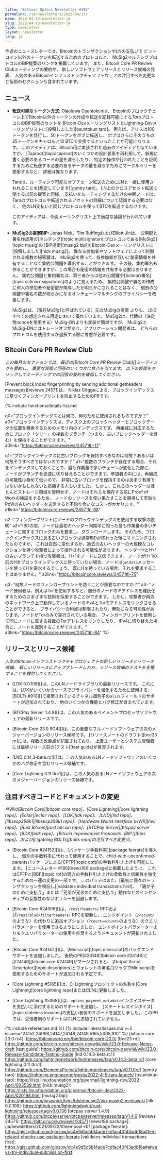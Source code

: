 ```yaml
---
title: 'Bitcoin Optech Newsletter #195'
permalink: /ja/newsletters/2022/04/13/
name: 2022-04-13-newsletter-ja
slug: 2022-04-13-newsletter-ja
type: newsletter
layout: newsletter
lang: ja
---
```

今週のニュースレターでは、BitcoinのトランザクションやLNの支払いで
ビットコイン以外のトークンを転送するためのプロトコルと、
MuSig2マルチシグプロトコルのBIP提案のリンクを掲載しています。
また、Bitcoin Core PR Review Clubミーティングの要約や、
新しいソフトウェアリリースとリリース候補の発表、
人気のあるBitcoinインフラストラクチャソフトウェアの注目すべき変更など恒例のセクションも含まれています。

## ニュース

- **<!--transferable-token-scheme-->転送可能なトークン方式:** Olaoluwa Osuntokunは、
  Bitcoinのブロックチェーン上でBitcoin以外のトークンの作成や転送を記録可能にする*Taro*プロトコルのBIP提案のセットを
  Bitcoin-DevメーリングリストとLightning-Devメーリングリストに[投稿しました][osuntokun taro]。
  例えば、アリスは100トークンを発行し、50トークンをボブに転送し、
  ボブはさらにそのうちの25トークンをキャロルと10 BTCで交換するといったことが可能になります。
  このアイディアは、Bitcoin用に実装された過去のアイディアと似ていますが、
  [Taproot][topic taproot]のいくつかの設計要素を再利用して、新規に書く必要のあるコードの量を減らしたり、
  特定の操作が行われたことを証明するために転送する必要のあるデータの量を減らすためにマークルツリーを使用するなど、
  詳細は異なります。

    Taroは、ルーティング可能なオフチェーン転送のためにLNと一緒に使用されれることを[想定しています][gentry taro]。
    LN上のクロスアセット転送に関する以前の提案と同様、
    支払いをルーティングするだけの中間ノードは、Taroのプロトコルや転送されるアセットの詳細について認識する必要はなく、
    他のLN支払いと同じプロトコルを使ってBTCを転送するだけです。

    このアイディアは、今週メーリングリスト上で適度な議論が行われています。

- **MuSig2の提案BIP:** Jonas Nick、Tim RuffingおよびElliott Jinは、
  公開鍵と署名作成用の[マルチシグ][topic multisignature]プロトコルである[MuSig2][topic musig]の
  [BIP提案][musig2 bip]をBitcoin-Devメーリングリストに[投稿しました][nick musig2]。
  異なる参加者やソフトウェアによって制御される複数の秘密鍵は、
  MuSig2を使って、各参加者が互いに秘密情報を共有することなく集約公開鍵を導出することができます。
  その後、集約署名も作ることができますが、この場合も秘密の情報を共有する必要はありません。
  集約公開鍵と集約署名は、第三者からは他の公開鍵や[Schnorr署名][topic schnorr signatures]のように見えるため、
  集約公開鍵や署名の作成に何人の参加者や秘密鍵が関与したか明らかにされることはなく、
  個別の公開鍵や署名の数が明らかになるオンチェーンマルチシグのプライバシーを改善します。

    MuSig2は、（現在*MuSig1*と呼ばれている）元のMuSigの提案 よりも、
    ほぼすべての想定される用途において優れています。
    MuSig2は、代替の（決定性nonceを使用する）MuSig-DNよりも実装が簡単ですが、
    MuSig2とMuSig-DNにはトレードオフがあり、アプリケーション開発者は、
    どちらのプロトコルを使用するか選択する際に考慮が必要です。

## Bitcoin Core PR Review Club

*この毎月のセクションでは、最近の[Bitcoin Core PR Review Club][]ミーティングを要約し、
重要な質問と回答のいくつかに焦点を当てます。
以下の質問をクリックしてミーティングでの回答の要約を確認してください。*

[Prevent block index fingerprinting by sending additional getheaders messages][reviews 24571]は、
Niklas Göggeによる、ブロックインデックスに基づくフィンガープリントを防止するためのPRです。

{% include functions/details-list.md

  q0="<!--what-is-the-block-index-and-what-is-it-used-for-->ブロックインデックスとは何で、何のために使用されるものですか？"
  a0="ブロックインデックスは、ディスク上のブロックヘッダーとブロックデータの位置を検索するためのメモリ内のインデックスです。
再編成に対応するためにブロック「ツリー」の複数のブランチ（つまり、古いブロックヘッダーを含む）を保持することができます。"
  a0link="https://bitcoincore.reviews/24571#l-17"

  q1="<!--should-we-keep-stale-blocks-in-the-block-index-why-or-why-not-->ブロックインデックスに古いブロックを保持すべきなのは何故？あるいは何故そうすべきではないのですか？"
  a1="複数のブランチが存在する場合、それをインデックスしておくことで、最も作業量の多いチェーンが変化した際に、
ノードがブランチを迅速に切り替えることができます。参加者の中には、再編成の可能性は極めて低いので、
非常に古いブロックを保持するのはあまり有用ではないかもしれないと指摘する人もいました。
しかし、これらのヘッダーはほとんどストレージ領域を使用せず、ノードはそれらを保存する前にProof of Workの検証をするため、
ノードのリソースを使い果たすことを期待して有効なPoWの古いヘッダーを送信すると不釣り合いなコストがかかります。"
  a1link="https://bitcoincore.reviews/24571#l-68"

  q2="<!--describe-the-attack-using-a-node-s-block-index-for-fingerprinting-->フィンガープリントにノードのブロックインデックスを使用する攻撃の説明"
  a2="IBDの間、ノードは最初のヘッダー同期中に知った最も作業量の多いチェーンに属するブロックのみを要求し、ダウンロードします。
そのため、ブロックインデックスにある古いブロックは通常IBDが終わった後にマイニングされたものですが、
これは自然に変化するか、過去の古いヘッダーの大規模なコレクションを持つ攻撃者によって操作される可能性があります。
ヘッダーHとH+1の古いブランチを持つ攻撃者は、H+1をノードに送信できます。
ノードがH+1の前のHをブロックインデックスに持っていない場合、ノードは`getdata`メッセージを使ってHを要求するでしょう。
既にHを持っている場合、それを要求することはありません。"
  a2link="https://bitcoincore.reviews/24571#l-75"

  q3="<!--why-is-it-important-to-prevent-node-fingerprinting-->何故ノードのフィンガープリントを防ぐことが重要なのですか？"
  a3="ノード運用者は、例えばTorを使用するなど、自分のノードのIPアドレスを難読化するためのさまざまな技術を採用することができます。
しかし、攻撃者が両方のネットワーク上で動作しているノードのIPv4とTorのアドレスをリンクさせることができると、
プライバシーの利点は制限されたり、無効になる可能性があります。ノードがTorのみで実行されている場合、
フィンガープリントを使用して同じノードに属する複数のTorアドレスをリンクしたり、
IPv4に切り替えた場合に、ノードを識別することができます。"
  a3link="https://bitcoincore.reviews/24571#l-84"
%}

## リリースとリリース候補

*人気のBitcoinインフラストラクチャプロジェクトの新しいリリースとリリース候補。
新しいリリースにアップグレードしたり、リリース候補のテストを支援することを検討してください。*

- [LDK 0.0.106][]は、このLNノードライブラリの最新リリースです。
  これには、LDKがいくつかのケースでプライバシーを強化するために使用する、
  [BOLTs #910][]で提案されているチャネル識別子の`alias`フィールドのサポートが追加されており、
  他のいくつかの機能とバグ修正が含まれています。

- [BTCPay Server 1.4.9][]は、この人気のあるペイメントプロセッサソフトウェアの最新リリースです。

- [Bitcoin Core 23.0 RC4][]は、この重要なフルノードソフトウェアの次のメジャーバージョンのリリース候補です。
  [リリースノートのドラフト][bcc23 rn]には、複数の改善点が記載されており、
  上級ユーザーとシステム管理者には最終リリース前の[テスト][test guide]が推奨されます。

- [LND 0.14.3-beta.rc1][]は、この人気のあるLNノードソフトウェアのいくつかのバグ修正を含むリリース候補です。

- [Core Lightning 0.11.0rc1][]は、この人気のあるLNノードソフトウェアの次のメジャーバージョンのリリース候補です。

## 注目すべきコードとドキュメントの変更

*今週の[Bitcoin Core][bitcoin core repo]、[Core
Lightning][core lightning repo]、[Eclair][eclair repo]、[LDK][ldk repo]、
[LND][lnd repo]、[libsecp256k1][libsecp256k1 repo]、[Hardware Wallet
Interface (HWI)][hwi repo]、[Rust Bitcoin][rust bitcoin repo]、[BTCPay
Server][btcpay server repo]、[BDK][bdk repo]、[Bitcoin Improvement
Proposals（BIP）][bips repo]、および[Lightning BOLTs][bolts repo]の注目すべき変更点。*

- [Bitcoin Core #24152][]は、[パッケージ手数料率][package feerate]を導入し、
  個別の手数料率に代わって使用することで、child-with-unconfirmed-parentsパッケージによる[CPFP][topic cpfp]の手数料引き上げを可能にします。
  [ニュースレター #186][news186 package]に掲載したように、
  これはCPFPと[RBF][topic rbf]の両方の手数料引き上げの柔軟性と信頼性を強化するための一連の変更の一部です。
  このパッチはまた、[最初に個々のトランザクションを検証し][validates individual transactions first]、
  「親が子のために支払う」または「兄弟が兄弟のために支払う」動作などのインセンティブの互換性のないポリシーを回避します。

- [Bitcoin Core #24098][]は、`/rest/headers/` RPCおよび`/rest/blockfilterheaders/` RPCを更新し、
  エンドポイント（`/<count/`のような）の代わりに追加オプション（`?count=<count>`のような）のクエリパラメーターを使用できるようにしました。
  エンドポイントパラメーターよりもクエリパラメーターの使用を推奨するようドキュメントが更新されました。

- [Bitcoin Core #24147][]は、[Miniscript][topic miniscript]のバックエンドサポートを追加しました。
  後続のPR[#24148][bitcoin core #24148]と[#24149][bitcoin core #24149]がマージされると、
  [Output Script Descriptor][topic descriptors]とウォレットの署名ロジックでMiniscriptを使用するためのサポートが追加される予定です。

- [Core Lightning #5165][]は、C-Lightningプロジェクトの名称を[Core Lightning][core lightning repo]またはCLNに更新しました。

- [Core Lightning #5068][]は、`option_payment_metadata`インボイスデータを支払いに添付するためのサポートを追加し、
  [ステートレスインボイス][topic stateless invoices]の支払い者側のサポートを追加しました。
  このPRでは、受信者側のサポートはCLNに追加されていません。

{% include references.md %}
{% include linkers/issues.md v=2 issues="24152,24098,24147,24148,24149,5165,5068,910" %}
[bitcoin core 23.0 rc4]: https://bitcoincore.org/bin/bitcoin-core-23.0/
[bcc23 rn]: https://github.com/bitcoin-core/bitcoin-devwiki/wiki/23.0-Release-Notes-draft
[test guide]: https://github.com/bitcoin-core/bitcoin-devwiki/wiki/23.0-Release-Candidate-Testing-Guide
[lnd 0.14.3-beta.rc1]: https://github.com/lightningnetwork/lnd/releases/tag/v0.14.3-beta.rc1
[core lightning 0.11.0rc1]: https://github.com/ElementsProject/lightning/releases/tag/v0.11.0rc1
[gentry taro]: https://lightning.engineering/posts/2022-4-5-taro-launch/
[osuntokun taro]: https://lists.linuxfoundation.org/pipermail/lightning-dev/2022-April/003539.html
[nick musig2]: https://lists.linuxfoundation.org/pipermail/bitcoin-dev/2022-April/020198.html
[musig2 bip]: https://github.com/jonasnick/bips/blob/musig2/bip-musig2.mediawiki
[ldk 0.0.106]: https://github.com/lightningdevkit/rust-lightning/releases/tag/v0.0.106
[btcpay server 1.4.9]: https://github.com/btcpayserver/btcpayserver/releases/tag/v1.4.9
[reviews 24571]: https://bitcoincore.reviews/24571
[news186 package]: /ja/newsletters/2021/09/22/#mempool-rbf
[package feerate]: https://gist.github.com/glozow/dc4e9d5c5b14ade7cdfac40f43adb18a#fee-related-checks-use-package-feerate
[validates individual transactions first]: https://gist.github.com/glozow/dc4e9d5c5b14ade7cdfac40f43adb18a#always-try-individual-submission-first
